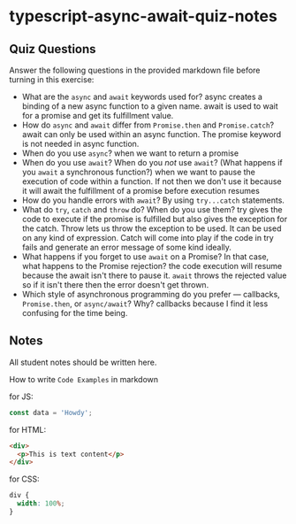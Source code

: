 # typescript-async-await-quiz-notes

## Quiz Questions

Answer the following questions in the provided markdown file before turning in this exercise:

- What are the `async` and `await` keywords used for?
  async creates a binding of a new async function to a given name. await is used to wait for a promise and get its fulfillment value.
- How do `async` and `await` differ from `Promise.then` and `Promise.catch`?
  await can only be used within an async function. The promise keyword is not needed in async function.
- When do you use `async`?
  when we want to return a promise
- When do you use `await`? When do you _not_ use `await`? (What happens if you `await` a synchronous function?)
  when we want to pause the execution of code within a function. If not then we don't use it because it will await the fulfillment of a promise before execution resumes
- How do you handle errors with `await`?
  By using `try...catch` statements.
- What do `try`, `catch` and `throw` do? When do you use them?
  try gives the code to execute if the promise is fulfilled but also gives the exception for the catch. Throw lets us throw the exception to be used. It can be used on any kind of expression. Catch will come into play if the code in try fails and generate an error message of some kind ideally.
- What happens if you forget to use `await` on a Promise? In that case, what happens to the Promise rejection?
  the code execution will resume because the await isn't there to pause it. `await` throws the rejected value so if it isn't there then the error doesn't get thrown.
- Which style of asynchronous programming do you prefer — callbacks, `Promise.then`, or `async/await`? Why?
  callbacks because I find it less confusing for the time being.

## Notes

All student notes should be written here.

How to write `Code Examples` in markdown

for JS:

```javascript
const data = 'Howdy';
```

for HTML:

```html
<div>
  <p>This is text content</p>
</div>
```

for CSS:

```css
div {
  width: 100%;
}
```
